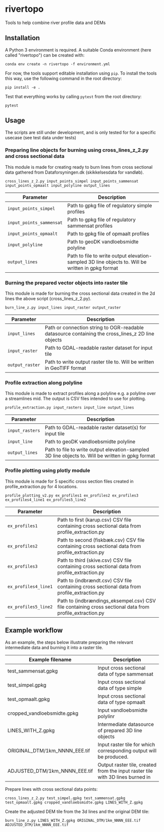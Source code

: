 # rivertopo
Tools to help combine river profile data and DEMs

## Installation
A Python 3 environment is required. A suitable Conda environment (here called
"rivertopo") can be created with:

```
conda env create -n rivertopo -f environment.yml
```

For now, the tools support editable installation using `pip`. To install the
tools this way, use the following command in the root directory:

```
pip install -e .
```

Test that everything works by calling `pytest` from the root directory:

```
pytest
```
## Usage

The scripts are still under development, and is only tested for for a specific usecase (see test data under tests) 

### Preparing line objects for burning using cross_lines_z_2.py and cross sectional data
This module is made for creating ready to burn lines from cross sectional data gathered from Dataforsyningen.dk (skikkelsesdata for vandløb). 

```
cross_lines_z_2.py input_points_simpel input_points_sammensat input_points_opmaalt input_polyline output_lines 
```
| Parameter | Description |
| --------- | ----------- |
| `input_points_simpel` | Path to gpkg file of regulatory simple profiles |
| `input_points_sammensat` | Path to gpkg file of regulatory sammensat profiles |
| `input_points_opmaalt` | Path to gpkg file of opmaalt profiles |
| `input_polyline` | Path to geoDK vandloebsmidte polyline |
| `output_lines` | Path to file to write output elevation-sampled 3D line objects to. Will be written in gpkg format |

### Burning the prepared vector objects into raster tile
This module is made for burning the cross sectional data created in the 2d lines the above script (cross_lines_z_2.py).
```
burn_line_z.py input_lines input_raster output_raster 
```
| Parameter | Description |
| --------- | ----------- |
| `input_lines` |  Path or connection string to OGR-readable datasource containing the cross_lines_z 2D line objects |
| `input_raster` | Path to GDAL-readable raster dataset for input tile |
| `output_raster` | Path to write output raster tile to. Will be written in GeoTIFF format |

### Profile extraction along polyline
This module is made to extract profiles along a polyline e.g. a polyline over a streamlines mid. The output is CSV files intended to use for plotting.
```
profile_extraction.py input_rasters input_line output_lines 
```
| Parameter | Description |
| --------- | ----------- |
| `input_rasters` |   Path to GDAL-readable raster dataset(s) for input tile |
| `input_line` | Path to geoDK vandloebsmidte polyline |
| `output_lines` | Path to file to write output elevation-sampled 3D line objects to. Will be written in gpkg format |

### Profile plotting using plotly module
This module is made for 5 specific cross section files created in profile_extraction.py for 4 locations. 
```
profile_plotting_v2.py ex_profiles1 ex_profiles2 ex_profiles3 ex_profiles4_line1 ex_profiles5_line2
```
| Parameter | Description |
| --------- | ----------- |
| `ex_profiles1` | Path to first (karup.csv) CSV file containing cross sectional data from profile_extraction.py |
| `ex_profiles2` | Path to second (fiskbæk.csv) CSV file containing cross sectional data from profile_extraction.py |
| `ex_profiles3` | Path to third (skive.csv) CSV file containing cross sectional data from profile_extraction.py |
| `ex_profiles4_line1` | Path to (indbrændt.csv) CSV file containing cross sectional data from profile_extraction.py |
| `ex_profiles5_line2` | Path to (indbrændings_eksempel.csv) CSV file containing cross sectional data from profile_extraction.py |

## Example workflow

As an example, the steps below illustrate preparing the relevant intermediate data and burning it into a raster tile.

| Example filename | Description |
| ---------------- | ----------- |
| test_sammensat.gpkg | Input cross sectional data of type sammensat |
| test_simpel.gpkg | Input cross sectional data of type simple |
| test_opmaalt.gpkg | Input cross sectional data of type opmaalt |
| cropped_vandloebsmidte.gpkg | Input vandloebsmidte polylinr |
| LINES_WITH_Z.gpkg | Intermediate datasource of prepared 3D line objects |
| ORIGINAL_DTM/1km_NNNN_EEE.tif | Input raster tile for which corresponding output will be produced. |
| ADJUSTED_DTM/1km_NNNN_EEE.tif | Output raster tile, created from the input raster tile with 3D lines burned in |

Prepare lines with cross sectional data points:

```
cross_lines_z_2.py test_simpel.gpkg test_sammensat.gpkg test_opmaalt.gpkg cropped_vandloebsmidte.gpkg LINES_WITH_Z.gpkg 
```

Create the adjusted DEM tile from the 3d lines and the original DEM tile:

```
burn_line_z.py LINES_WITH_Z.gpkg ORIGINAL_DTM/1km_NNNN_EEE.tif ADJUSTED_DTM/1km_NNNN_EEE.tif 
```



